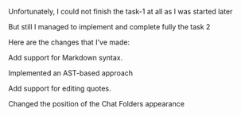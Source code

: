 Unfortunately, I could not finish the task-1 at all as I was started later

But still I managed to implement and complete fully the task 2

Here are the changes that I've made:

Add support for Markdown syntax.

Implemented an AST-based approach

Add support for editing quotes.

Changed the position of the Chat Folders appearance